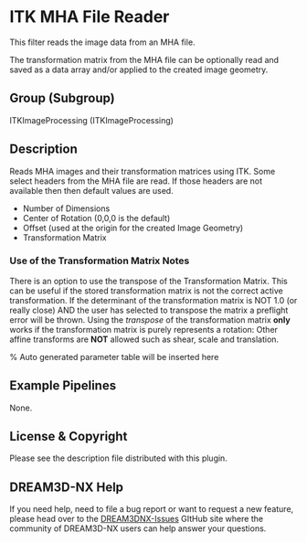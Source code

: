 # ITK MHA File Reader

This filter reads the image data from an MHA file.

The transformation matrix from the MHA file can be optionally read and saved as a data array and/or applied to the created image geometry.

## Group (Subgroup)

ITKImageProcessing (ITKImageProcessing)

## Description

Reads MHA images and their transformation matrices using ITK. Some select headers from the MHA file are read. If those headers are not available then
then default values are used.

- Number of Dimensions
- Center of Rotation (0,0,0 is the default)
- Offset (used at the origin for the created Image Geometry)
- Transformation Matrix

### Use of the Transformation Matrix Notes

There is an option to use the transpose of the Transformation Matrix. This can be useful if the stored transformation matrix is not the correct active transformation. If the determinant of the transformation matrix is NOT 1.0 (or really close) AND the user has selected to transpose the matrix a preflight error will be thrown. Using the *transpose* of the transformation matrix **only** works if the transformation matrix is purely represents a rotation: Other affine transforms are **NOT** allowed such as shear, scale and translation.

% Auto generated parameter table will be inserted here

## Example Pipelines

None.

## License & Copyright

Please see the description file distributed with this plugin.

## DREAM3D-NX Help

If you need help, need to file a bug report or want to request a new feature, please head over to the [DREAM3DNX-Issues](https://github.com/BlueQuartzSoftware/DREAM3DNX-Issues/discussions) GItHub site where the community of DREAM3D-NX users can help answer your questions.
